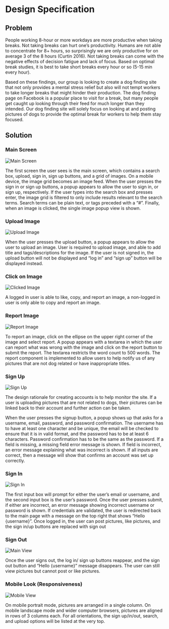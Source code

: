 # Design Specification

## Problem
People working 8-hour or more workdays are more productive when taking breaks. Not taking breaks can hurt one’s productivity. Humans are not able to concentrate for 8+ hours, so surprisingly we are only productive for on average 3 of the 8 hours (Curtin 2016). Not taking breaks can come with the negative effects of decision fatigue and lack of focus. Based on optimal break studies, it is best to take short breaks every hour or so (5-15 min every hour).

Based on these findings, our group is looking to create a dog finding site that not only provides a mental stress relief but also will not tempt workers to take longer breaks that might hinder their production. The dog finding page on Facebook is a popular place to visit for a break, but many people get caught up looking through their feed for much longer than they intended. Our dog finding site will solely focus on looking at and posting pictures of dogs to provide the optimal break for workers to help them stay focused.

## Solution


### Main Screen

![Main Screen](mockups/main_screen.jpg)

The first screen the user sees is the main screen, which contains a search box, upload, sign in, sign up buttons, and a grid of images. On a mobile device, the image grid becomes an image feed. When the user presses the sign in or sign up buttons, a popup appears to allow the user to sign in, or sign up, respectively. If the user types into the search box and presses enter, the image grid is filtered to only include results relevant to the search terms. Search terms can be plain text, or tags preceded with a “#”. Finally, when an image is clicked, the single image popup view is shown.

### Upload Image

![Upload Image](mockups/upload_dialog.jpg)

When the user presses the upload button, a popup appears to allow the user to upload an image. User is required to upload image, and able to add title and tags/descriptions for the image. If the user is not signed in, the upload button will not be displayed and “log in” and “sign up” button will be displayed instead.  

### Click on Image

![Clicked Image](mockups/report_ellipsis.jpeg)

A logged in user is able to like, copy, and report an image, a non-logged in user is only able to copy and report an image. 

### Report Image

![Report Image](mockups/report_dialog.jpg)

To report an image, click on the ellipse on the upper right corner of the image and select report. A popup appears with a textarea in which the user can report what was wrong with the image and click on the report button to submit the report. The textarea restricts the word count to 500 words. The report component is implemented to allow users to help notify us of any pictures that are not dog related or have inappropriate titles. 

### Sign Up

![Sign Up](mockups/sign_up.jpg)

The design rationale for creating  accounts is to help monitor the site. If a user is uploading pictures that are not related to dogs, their pictures can be linked back to their account and further action can be taken.

When the user presses the signup button, a popup shows up that asks for a username, email, password, and password confirmation. The username has to have at least one character and be unique, the email will be checked to ensure that it is in valid format, and the password has to be at least 6 characters. Password confirmation has to be the same as the password. If a field is missing, a missing field error message is shown. If field is incorrect, an error message explaining what was incorrect is shown. If all inputs are correct, then a message will show that confirms an account was set up correctly.

### Sign In

![Sign In](mockups/sign_in.jpg)

The first input box will prompt for either the user’s email or username, and the second input box is the user’s password. Once the user presses submit, if either are incorrect, an error message showing incorrect username or password is shown. If credentials are validated, the user is redirected back to the main page with a message on the top right that shows “Hello {username}”. Once logged in, the user can post pictures, like pictures, and the sign in/up buttons are replaced with sign out

### Sign Out

![Main View](mockups/main_screen.jpg)

Once the user signs out, the log in/ sign up buttons reappear, and the sign out button and “Hello {username}”  message disappears. The user can still view pictures but cannot post or like pictures.

### Mobile Look (Responsiveness)

![Mobile View](mockups/mobile_view.jpg)

On mobile portrait mode, pictures are arranged in a single column. On mobile landscape mode and wider computer browsers, pictures are aligned in rows of 3 columns each. For all orientations, the sign up/in/out, search, and upload options will be listed at the very top.

